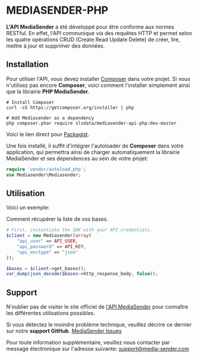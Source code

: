 MEDIASENDER-PHP
===========

**L'API MediaSender** a été développé pour être conforme aux normes RESTful.
En effet, l'API communique via des requêtes HTTP et permet selon les quatre opérations CRUD (Create Read Update Delete) de créer, lire, mettre à jour et supprimer des données.

Installation
------------

Pour utiliser l'API, vous devez installer [Composer](http://getcomposer.org/) 
dans votre projet. 
Si vous n'utilisez pas encore **Composer**, voici comment l'installer simplement ainsi que la librairie **PHP MediaSender**.

```shell
# Install Composer
curl -sS https://getcomposer.org/installer | php

# Add Mediasender as a dependency
php composer.phar require slsdata/mediasender-api-php:dev-master
``` 

Voici le lien direct pour [Packagist](https://packagist.org/packages/slsdata/mediasender-api-php).

Une fois installé, il suffit d'intégrer l'autoloader de **Composer** dans votre application, qui permettra ainsi de charger
automatiquement la librairie MediaSender et ses dépendences au sein de votre projet:
```PHP
require 'vendor/autoload.php';
use Mediasender\Mediasender;
```

Utilisation
-----

Voici un exemple:

Comment récupérer la liste de vos bases.

```php
# First, instantiate the SDK with your API credentials. 
$client = new Mediasender(array(
    "api_user" => API_USER,
    "api_password" => API_KEY,
    "api_enctype" => "json"
));

$bases = $client->get_bases();
var_dump(json_decode($bases->http_response_body, false));
```

Support
--------------------

N'oublier pas de visiter le site officiel de [l'API MediaSender](http://dev.media-sender.com/v1)
pour connaître les différentes utilisations possibles.

Si vous détectez le moindre problème technique, veuillez décrire ce dernier sur notre **support GitHub**. 
[MediaSender Issues](https://github.com/slsdata/mediasender-api-php/issues)

Pour toute information supplémentaire, veuillez nous contacter par message électronique sur l'adresse suivante:
[support@media-sender.com](support@media-sender.com)